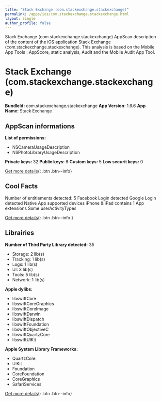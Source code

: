 ```yaml
---
title: "Stack Exchange (com.stackexchange.stackexchange)"
permalink: /apps/ios/com.stackexchange.stackexchange.html
layout: single
author_profile: false
---
```

Stack Exchange (com.stackexchange.stackexchange) AppScan description of the content of the iOS application Stack Exchange (com.stackexchange.stackexchange). This analysis is based on the Mobile App Tools : AppScore, static analysis, Audit and the Mobile Audit App Tool.

# Stack Exchange (com.stackexchange.stackexchange)

**BundleId:** com.stackexchange.stackexchange
**App Version:** 1.6.6
**App Name:** Stack Exchange


## AppScan informations 

**List of permissions:** 
- NSCameraUsageDescription
- NSPhotoLibraryUsageDescription
  
  
**Private keys:** 32
**Public keys:** 6
**Custom keys:** 5
**Low securit keys:** 0
  
[Get more details](/pricing.html){: .btn .btn--info}

## Cool Facts

Number of entitlements detected: 5
Facebook Login detected
Google Login detected
Native App
supported devices iPhone & iPad
contains 1 App extensions
Some userActivityTypes
  
[Get more details](/pricing.html){: .btn .btn--info }

## Librairies 
**Number of Third Party Library detected:** 35
- Storage: 2 lib(s)
- Tracking: 1 lib(s)
- Logs: 1 lib(s)
- UI: 3 lib(s)
- Tools: 5 lib(s)
- Network: 1 lib(s)


**Apple dylibs:**
- libswiftCore
- libswiftCoreGraphics
- libswiftCoreImage
- libswiftDarwin
- libswiftDispatch
- libswiftFoundation
- libswiftObjectiveC
- libswiftQuartzCore
- libswiftUIKit


**Apple System Library Frameworks:**
- QuartzCore
- UIKit
- Foundation
- CoreFoundation
- CoreGraphics
- SafariServices


  
[Get more details](/pricing.html){: .btn .btn--info}


